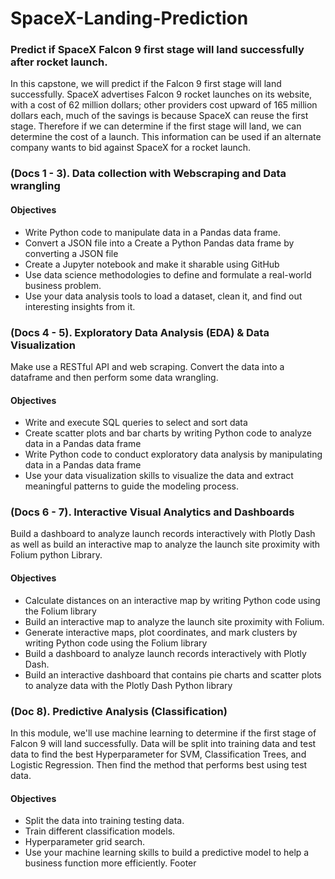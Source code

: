 #  SpaceX-Landing-Prediction
### Predict if SpaceX Falcon 9 first stage will land successfully after rocket launch.

In this capstone, we will predict if the Falcon 9 first stage will land successfully. SpaceX advertises Falcon 9 rocket launches on its website, with a cost of 62 million dollars; other providers cost upward of 165 million dollars each, much of the savings is because SpaceX can reuse the first stage. Therefore if we can determine if the first stage will land, we can determine the cost of a launch. This information can be used if an alternate company wants to bid against SpaceX for a rocket launch.

### (Docs 1 - 3). Data collection with Webscraping and Data wrangling
#### Objectives
- Write Python code to manipulate data in a Pandas data frame.
- Convert a JSON file into a Create a Python Pandas data frame by converting a JSON file
- Create a Jupyter notebook and make it sharable using GitHub
- Use data science methodologies to define and formulate a real-world business problem.
- Use your data analysis tools to load a dataset, clean it, and find out interesting insights from it.

### (Docs 4 - 5). Exploratory Data Analysis (EDA) & Data Visualization
Make use a RESTful API  and web scraping. Convert the data into a dataframe and then perform some data wrangling.
#### Objectives
- Write and execute SQL queries to select and sort data
- Create scatter plots and bar charts by writing Python code to analyze data in a Pandas data frame
- Write Python code to conduct exploratory data analysis by manipulating data in a Pandas data frame
- Use your data visualization skills to visualize the data and extract meaningful patterns to guide the modeling process.

### (Docs 6 - 7). Interactive Visual Analytics and Dashboards
Build a dashboard to analyze launch records interactively with Plotly Dash as well as build an interactive map to analyze the launch site proximity with Folium python Library.
#### Objectives
- Calculate distances on an interactive map by writing Python code using the Folium library
- Build an interactive map to analyze the launch site proximity with Folium.
- Generate interactive maps, plot coordinates, and mark clusters by writing Python code using the Folium library
- Build a dashboard to analyze launch records interactively with Plotly Dash.
- Build an interactive dashboard that contains pie charts and scatter plots to analyze data with the Plotly Dash Python library

### (Doc 8). Predictive Analysis (Classification)
In this module, we'll use machine learning to determine if the first stage of Falcon 9 will land successfully. Data will be split into training data and test data to find the best Hyperparameter for SVM, Classification Trees, and Logistic Regression. Then find the method that performs best using test data.
#### Objectives
- Split the data into training testing data.
- Train different classification models.
- Hyperparameter grid search.
- Use your machine learning skills to build a predictive model to help a business function more efficiently.
Footer
